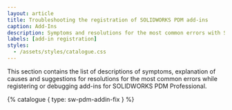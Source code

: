 ```yaml
---
layout: article
title: Troubleshooting the registration of SOLIDWORKS PDM add-ins
caption: Add-Ins
description: Symptoms and resolutions for the most common errors with SOLIDWORKS PDM add-ins development, debugging and registering.
labels: [add-in registration]
styles:
  - /assets/styles/catalogue.css
---
```

This section contains the list of descriptions of symptoms, explanation of causes and suggestions for resolutions for the most common errors while registering or debugging add-ins for SOLIDWORKS PDM Professional.

{% catalogue { type: sw-pdm-addin-fix } %}